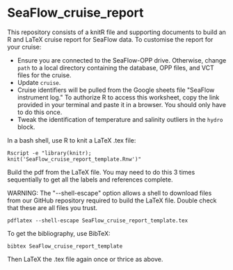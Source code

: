 # SeaFlow_cruise_report
This repository consists of a knitR file and supporting documents to build an R and LaTeX cruise report for SeaFlow data.  To customise the report for your cruise:
* Ensure you are connected to the SeaFlow-OPP drive.  Otherwise, change `path` to a local directory containing the database, OPP files, and VCT files for the cruise.
* Update `cruise`. 
* Cruise identifiers will be pulled from the Google sheets file "SeaFlow instrument log."  To authorize R to access this worksheet, copy the link provided in your terminal and paste it in a browser. You should only have to do this once.
* Tweak the identification of temperature and salinity outliers in the `hydro` block.

In a bash shell, use R to knit a LaTeX .tex file:

```
Rscript -e "library(knitr); knit('SeaFlow_cruise_report_template.Rnw')"
```

Build the pdf from the LaTeX file.  You may need to do this 3 times sequentially to get all the labels and references complete.

WARNING:  The "--shell-escape" option allows a shell to download files from our GitHub repository required to build the LaTeX file.  Double check that these are all files you trust.    

```
pdflatex --shell-escape SeaFlow_cruise_report_template.tex
```

To get the bibliography, use BibTeX:

```
bibtex SeaFlow_cruise_report_template
```

Then LaTeX the .tex file again once or thrice as above.
